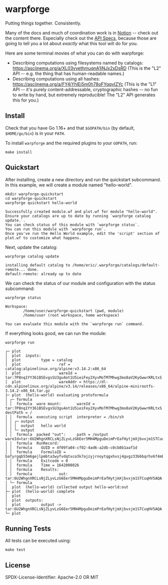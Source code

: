 warpforge
=========
Putting things together. Consistently.

Many of the docs and much of coordination work is in [Notion](https://www.notion.so/warpforge/Welcome-6653d3362db84ad8a2b0d2a0046748b7) --
check out the content there.
Especially check out the [API Specs](https://www.notion.so/warpforge/API-Specs-41830e3da58646d2927ef6ae5b2902e4),
because those are going to tell you a lot about _exactly_ what this tool will do for you.

Here are some terminal movies of what you can do with warpforge:

- Describing computations using filesystems named by catalogs: https://asciinema.org/a/XL03vvethmuqnA1iNJx2xDsRD (This is the "L2" API -- e.g. the thing that has human-readable names.)
- Describing computations using all hashes: https://asciinema.org/a/FY4iYhlEi5m0h78oFYqqvIZYc (This is the "L1" API -- it's purely content-addressable, cryptographic hashes -- no fun to write by hand, but extremely reproducible!  The "L2" API generates this for you.)


Install
-------

Check that you have Go 1.16+ and that `$GOPATH/bin` (by default, `$HOME/go/bin`) is in your `PATH`.

To install `warpforge` and the required plugins to your `GOPATH`, run:

```
make install
```

Quickstart
----------

After installing, create a new directory and run the quickstart subcommand.
In this example, we will create a module named "hello-world".

```
mkdir warpforge-quickstart
cd warpforge-quickstart
warpforge quickstart hello-world
```

```
Successfully created module.wf and plot.wf for module "hello-world".
Ensure your catalogs are up to date by running `warpforge catalog update.`.
You can check status of this module with `warpforge status`.
You can run this module with `warpforge run`.
Once you've run the Hello World example, edit the 'script' section of plot.wf to customize what happens.
```

Next, update the catalog:

```
warpforge catalog update
```

```
installing default catalog to /home/eric/.warpforge/catalogs/default-remote... done.
default-remote: already up to date
```

We can check the status of our module and configuration with the status subcommand:

```
warpforge status
```

```
Workspace:
        /home/user/warpforge-quickstart (pwd, module)
        /home/user (root workspace, home workspace)

You can evaluate this module with the `warpforge run` command.
```

If everything looks good, we can run the module:

```
warpforge run
```

```
┌─ plot  
│  plot  inputs:
│  plot         type = catalog
│  plot                 ref = catalog:alpinelinux.org/alpine:v3.14.2:x86_64
│  plot                 wareId = tar:7P8nq1YY361BSEvgsSU3gu4ot1U5ieiFey2XyvMoTM7Mhwg3mo8aV2KyGwwrKRLtxS
│  plot                 wareAddr = https://dl-cdn.alpinelinux.org/alpine/v3.14/releases/x86_64/alpine-minirootfs-3.14.2-x86_64.tar.gz
├─ plot  (hello-world) evaluating protoformula
│ ┌─ formula  
│ │  formula  ware mount:       wareId = tar:7P8nq1YY361BSEvgsSU3gu4ot1U5ieiFey2XyvMoTM7Mhwg3mo8aV2KyGwwrKRLtxS destPath = /
│ │  formula  executing script  interpreter = /bin/sh
│ │ ┌─ output   
│ │ │  output   hello world
│ │ └─ output   
│ │  formula  packed "out":     path = /output  wareId=tar:6U2WhgnXRCLsNjZLyvLzG6Eer5MH4MpguDeimPrEafHytjmXjbvxjm1STCuqHV5AQA
│ │  formula  RunRecord:
│ │  formula    GUID = 4f09fa04-cf02-4ad6-a2db-c0cb8b1aaf1d
│ │  formula    FormulaID = bafyrgqb55m6gejlpmbta3wyfvdqtxco3k7ajzyjrnoytqgxhxsj4gvgz33b6bqrhv6f4mbejnsdhekx6wvus6rrv4hmblu5r2nrt5jtlygvg6
│ │  formula    Exitcode = 0
│ │  formula    Time = 1642008026
│ │  formula    Results:
│ │  formula            out: tar:6U2WhgnXRCLsNjZLyvLzG6Eer5MH4MpguDeimPrEafHytjmXjbvxjm1STCuqHV5AQA
│ └─ formula  
│  plot  (hello-world) collected output hello-world:out
├─ plot  (hello-world) complete
│  plot  
│  plot  outputs:
│  plot         output -> tar:6U2WhgnXRCLsNjZLyvLzG6Eer5MH4MpguDeimPrEafHytjmXjbvxjm1STCuqHV5AQA
└─ plot  
```

Running Tests
-------------

All tests can be executed using:

```
make test
```

License
-------

SPDX-License-Identifier: Apache-2.0 OR MIT

